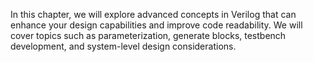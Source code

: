 In this chapter, we will explore advanced concepts in Verilog that can enhance your design capabilities and improve code readability. We will cover topics such as parameterization, generate blocks, testbench development, and system-level design considerations.
